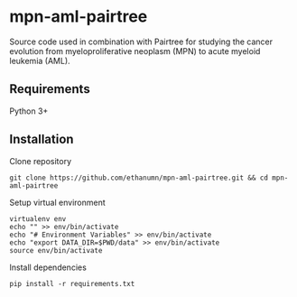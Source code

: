 # mpn-aml-pairtree

Source code used in combination with Pairtree for studying the cancer evolution from myeloproliferative neoplasm (MPN) to acute myeloid leukemia (AML).


## Requirements
Python 3+


## Installation

Clone repository
```
git clone https://github.com/ethanumn/mpn-aml-pairtree.git && cd mpn-aml-pairtree
```

Setup virtual environment

```
virtualenv env
echo "" >> env/bin/activate
echo "# Environment Variables" >> env/bin/activate
echo "export DATA_DIR=$PWD/data" >> env/bin/activate
source env/bin/activate
```

Install dependencies

```
pip install -r requirements.txt
```
